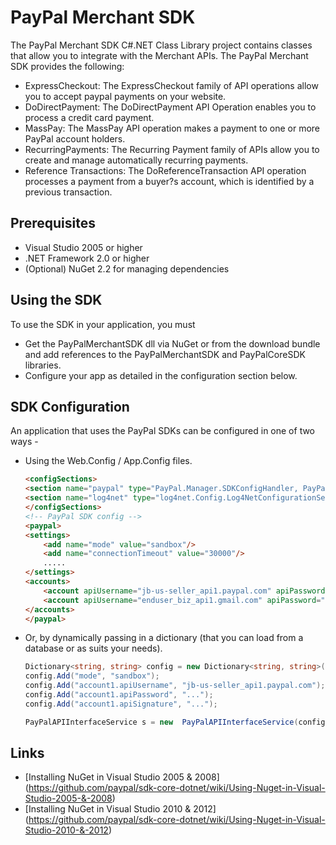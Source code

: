 PayPal Merchant SDK
===================

The PayPal Merchant SDK C#.NET Class Library project contains classes that allow you to integrate with the Merchant APIs.
The PayPal Merchant SDK provides the following:

   * ExpressCheckout: The ExpressCheckout family of API operations allow you to accept paypal payments on your website.
   * DoDirectPayment: The DoDirectPayment API Operation enables you to process a credit card payment.
   * MassPay: The MassPay API operation makes a payment to one or more PayPal account holders.
   * RecurringPayments: The Recurring Payment family of APIs allow you to create and manage automatically recurring payments.
   * Reference Transactions: The DoReferenceTransaction API operation processes a payment from a buyer?s account, which is identified by a previous transaction.


## Prerequisites

   * Visual Studio 2005 or higher
   * .NET Framework 2.0 or higher
   * (Optional) NuGet 2.2 for managing dependencies

## Using the SDK

   To use the SDK in your application, you must
   
   * Get the PayPalMerchantSDK dll via NuGet or from the download bundle and add references to the PayPalMerchantSDK and PayPalCoreSDK libraries.
   * Configure your app as detailed in the configuration section below.
   
## SDK Configuration

  An application that uses the PayPal SDKs can be configured in one of two ways -
  
  * Using the Web.Config / App.Config files.

	```html
    <configSections>
	<section name="paypal" type="PayPal.Manager.SDKConfigHandler, PayPalCoreSDK" />
	<section name="log4net" type="log4net.Config.Log4NetConfigurationSectionHandler, log4net" />
	</configSections>
	<!-- PayPal SDK config -->
	<paypal>
	<settings>
	    <add name="mode" value="sandbox"/>
	    <add name="connectionTimeout" value="30000"/>
	    .....
	</settings>
	<accounts>
	    <account apiUsername="jb-us-seller_api1.paypal.com" apiPassword="..." apiSignature="..."/>
	    <account apiUsername="enduser_biz_api1.gmail.com" apiPassword="..." apiCertificate="..." privateKeyPassword="..."/>
	</accounts>
	</paypal>
    ```
  
  * Or, by dynamically passing in a dictionary (that you can load from a database or as suits your needs).

    ```csharp
    Dictionary<string, string> config = new Dictionary<string, string>();
    config.Add("mode", "sandbox");
    config.Add("account1.apiUsername", "jb-us-seller_api1.paypal.com");
    config.Add("account1.apiPassword", "...");
    config.Add("account1.apiSignature", "...");

    PayPalAPIInterfaceService s = new  PayPalAPIInterfaceService(config);
    ```

## Links

   * [Installing NuGet in Visual Studio 2005 & 2008] (https://github.com/paypal/sdk-core-dotnet/wiki/Using-Nuget-in-Visual-Studio-2005-&-2008)
   * [Installing NuGet in Visual Studio 2010 & 2012] (https://github.com/paypal/sdk-core-dotnet/wiki/Using-Nuget-in-Visual-Studio-2010-&-2012)
